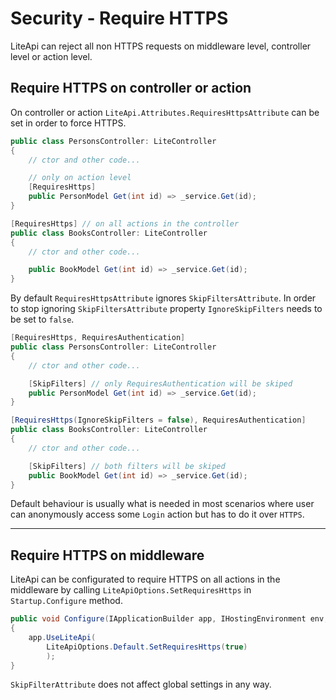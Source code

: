 ﻿---
Author: stanac
CreatedDate: 2017-04-15
Title: Require HTTPS
RenderTitle: false
IsHtml: false
Id: require-https
ParentPageId: security
---

# Security - Require HTTPS

LiteApi can reject all non HTTPS requests on middleware level, controller level or
action level.  

## Require HTTPS on controller or action

On controller or action `LiteApi.Attributes.RequiresHttpsAttribute` can be set
in order to force HTTPS.

```csharp
public class PersonsController: LiteController
{
    // ctor and other code...

    // only on action level
    [RequiresHttps]
    public PersonModel Get(int id) => _service.Get(id);
}

[RequiresHttps] // on all actions in the controller
public class BooksController: LiteController
{
    // ctor and other code...

    public BookModel Get(int id) => _service.Get(id);
}
```

By default `RequiresHttpsAttribute` ignores `SkipFiltersAttribute`. In
order to stop ignoring `SkipFiltersAttribute` property `IgnoreSkipFilters` needs
to be set to `false`.

```csharp
[RequiresHttps, RequiresAuthentication]
public class PersonsController: LiteController
{
    // ctor and other code...

    [SkipFilters] // only RequiresAuthentication will be skiped
    public PersonModel Get(int id) => _service.Get(id);
}

[RequiresHttps(IgnoreSkipFilters = false), RequiresAuthentication]
public class BooksController: LiteController
{
    // ctor and other code...

    [SkipFilters] // both filters will be skiped
    public BookModel Get(int id) => _service.Get(id);
}
```

Default behaviour is usually what is needed in most scenarios where user can
anonymously access some `Login` action but has to do it over `HTTPS`.

---

## Require HTTPS on middleware

LiteApi can be configurated to require HTTPS on all actions in the middleware by
calling `LiteApiOptions.SetRequiresHttps` in `Startup.Configure` method.

```csharp
public void Configure(IApplicationBuilder app, IHostingEnvironment env, ILoggerFactory loggerFactory)
{
    app.UseLiteApi(
        LiteApiOptions.Default.SetRequiresHttps(true)
        );
}
```

`SkipFilterAttribute` does not affect global settings in any way.